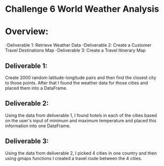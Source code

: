 # Challenge 6 World Weather Analysis

# Overview:

-Deliverable 1: Retrieve Weather Data
-Deliverable 2: Create a Customer Travel Destinations Map
-Deliverable 3: Create a Travel Itinerary Map

## Deliverable 1:

Create 2000 random latitude-longitude pairs and then find the closest city to those points. After that I found the weather data for those cities and placed them into a 
DataFrame.

## Deliverable 2:

Using the data from deliverable 1, I found hotels in each of the cities based on the user's input of minimum and maximum temperature and placed this information into one DataFrame.

## Deliverable 3:

Using the data from deliverable 2, I picked 4 cities in one country and then using gmaps functions I created a travel route between the 4 cities. 
